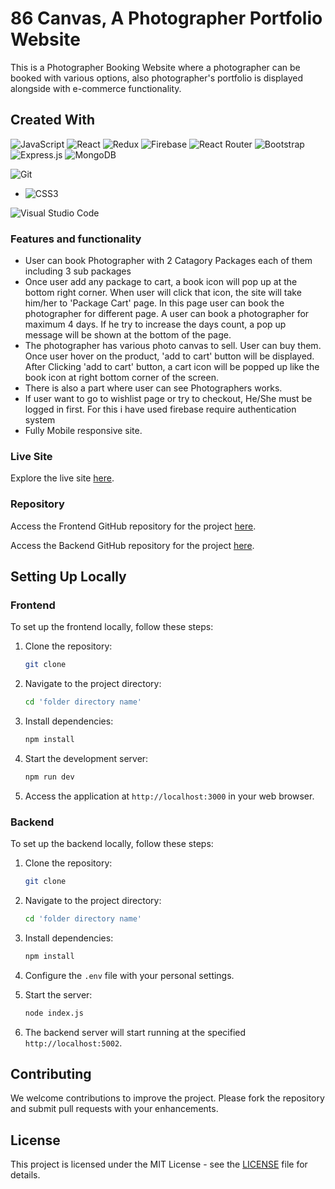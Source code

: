 # 86 Canvas, A Photographer Portfolio Website

This is a Photographer Booking Website where a photographer can be booked with various options, also photographer's portfolio is displayed alongside with e-commerce functionality. 

## Created With




  ![JavaScript](https://img.shields.io/badge/javascript-%23323330.svg?style=for-the-badge&logo=javascript&logoColor=%23F7DF1E) 
  ![React](https://img.shields.io/badge/react-%2320232a.svg?style=for-the-badge&logo=react&logoColor=%2361DAFB)
  ![Redux](https://img.shields.io/badge/redux-%23593d88.svg?style=for-the-badge&logo=redux&logoColor=white)
  ![Firebase](https://img.shields.io/badge/firebase-%23039BE5.svg?style=for-the-badge&logo=firebase)
  ![React Router](https://img.shields.io/badge/React_Router-CA4245?style=for-the-badge&logo=react-router&logoColor=white)
  ![Bootstrap](https://img.shields.io/badge/bootstrap-%23563D7C.svg?style=for-the-badge&logo=bootstrap&logoColor=white)
 ![Express.js](https://img.shields.io/badge/express.js-%23404d59.svg?style=for-the-badge&logo=express&logoColor=%2361DAFB)
 ![MongoDB](https://img.shields.io/badge/MongoDB-%234ea94b.svg?style=for-the-badge&logo=mongodb&logoColor=white)

  ![Git](https://img.shields.io/badge/git-%23F05033.svg?style=for-the-badge&logo=git&logoColor=white)
-  ![CSS3](https://img.shields.io/badge/css3-%231572B6.svg?style=for-the-badge&logo=css3&logoColor=white)

  ![Visual Studio Code](https://img.shields.io/badge/Visual%20Studio%20Code-0078d7.svg?style=for-the-badge&logo=visual-studio-code&logoColor=white)






### Features and functionality
* User can book Photographer with 2 Catagory Packages each of them including 3 sub packages
* Once user add any package to cart, a book icon will pop up at the bottom right corner. When user will click that icon, the site will take him/her to 'Package Cart' page. In this page user can book the photographer for different page. A user can book a photographer for maximum 4 days. If he try to increase the days count, a pop up message will be shown at the bottom of the page. 
* The photographer has various photo canvas to sell. User can buy them. Once user hover on the product, 'add to cart' button will be displayed. After Clicking 'add to cart' button, a cart icon will be popped up like the book icon at right bottom corner of the screen. 
* There is also a part where user can see Photographers works.
* If user want to go to wishlist page or try to checkout, He/She must be logged in first. For this i have used firebase require authentication system
* Fully Mobile responsive site.


### Live Site

Explore the live site [here](https://photographer-portfolio-website-advance.vercel.app/).

### Repository

Access the Frontend GitHub repository for the project [here](https://github.com/rasel-gannicus/A-Photographer-s-Website-with-E-commerce-and-Portfolio).

Access the Backend GitHub repository for the project [here](https://github.com/rasel-gannicus/server-for-Photographer-portfolio-website).

## Setting Up Locally

### Frontend

To set up the frontend locally, follow these steps:

1. Clone the repository:
    ```bash
    git clone 
    ```

2. Navigate to the project directory:
    ```bash
    cd 'folder directory name'
    ```

3. Install dependencies:
    ```bash
    npm install
    ```

4. Start the development server:
    ```bash
    npm run dev
    ```

5. Access the application at `http://localhost:3000` in your web browser.

### Backend

To set up the backend locally, follow these steps:

1. Clone the repository:
    ```bash
    git clone 
    ```

2. Navigate to the project directory:
    ```bash
    cd 'folder directory name'
    

3. Install dependencies:
    ```bash
    npm install
    ```

4. Configure the `.env` file with your personal settings.

5. Start the server:
    ```bash
    node index.js
    ```

6. The backend server will start running at the specified `http://localhost:5002`.

## Contributing

We welcome contributions to improve the project. Please fork the repository and submit pull requests with your enhancements.

## License

This project is licensed under the MIT License - see the [LICENSE](LICENSE) file for details.

